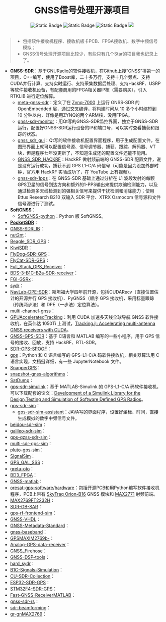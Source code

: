 <div align="center">
	<h1>GNSS信号处理开源项目</h1>
    <img alt="Static Badge" src="https://img.shields.io/badge/QQ-1482275402-red">
    <img alt="Static Badge" src="https://img.shields.io/badge/%E5%BE%AE%E4%BF%A1-lizhengxiao99-green">
    <img alt="Static Badge" src="https://img.shields.io/badge/Email-dauger%40126.com-brown">
    <a href="https://blog.csdn.net/daoge2666/"><img src="https://img.shields.io/badge/CSDN-论坛-c32136" /></a>
</div>

<br/>

> * 包括软件接收机程序、接收机板卡PCB、FPGA接收机、数字中频信号模拟；
> * GNSS信号处理开源项目比较少，有些只有几个Star的项目我也记录上了。

* **[GNSS-SDR](https://github.com/gnss-sdr/gnss-sdr)**：基于GNURadio的软件接收机，在Github上搜“GNSS”排第一的项目，C++编写，使用了Boost库，二十多万行，支持十几个频点、支持CUDA并行计算、支持实时运行、支持采集数据后处理、支持HackRF、USRP等软件接收机设备，有配套商用的FPGA相关器IP核（需要购买），引入 RTKLIB 进行定位解算。
  * [meta-gnss-sdr](https://github.com/carlesfernandez/meta-gnss-sdr)：定义了在 [Zynq-7000](https://www.xilinx.com/video/soc/xilinx-arm-zynq-7000-all-programmable-soc.html) 上运行 GNSS-SDR 的 OpenEmbedded 层，通过交叉编译，将构建时间从 10 多个小时缩短到 10 分钟以内，好像是用ZYNQ的两个ARM核，没用FPGA。
  * [gnss-sdr-monitor](https://github.com/acebrianjuan/gnss-sdr-monitor)：用Qt写的GNSS-SDR监控界面，独立于GNSS-SDR运行，配置好GNSS-SDR运行设备的IP和端口号，可以实时查看捕获和跟踪的状态。
  * [gnss_sdr_gui](https://github.com/UHaider/gnss_sdr_gui)：Qt写的软件接收机配置界面程序，用于生成配置文件，在图形界面上就可以配置信号源、信号调节器、捕获、跟踪、解码器、VT 块，但是程序七年没更新了，不知道生成还的配置文件还能不能用。
  * [GNSS_SDR_HACKRF](https://github.com/jdesbonnet/GNSS_SDR_HACKRF)：HackRF 做射频前端的 GNSS-SDR 配置文件，说是没有运行成功，捕获不到 GPS L1-C/A 码信号（可能是因为没加外部时钟，官方用 HackRF 实验成功了，在 YouTube 上有视频）。
  * [gnss-sdr-1pps](https://github.com/oscimp/gnss-sdr-1pps)：在 GNSS-SDR 基础上通过分析在 L1 波段发射的每颗GPS卫星的信号到达方向和额外的1-PPS输出来提供欺骗检测能力，以及通过检测多天线检测到的强相关信号来提供干扰检测和消除能力；使用 Ettus Research B210 双输入 SDR 平台、XTRX Osmocom 信号源和文件信号源进行了测试。
* **[SoftGNSS](https://github.com/kristianpaul/SoftGNSS)**：
  * [SoftGNSS-python](https://github.com/perrysou/SoftGNSS-python)：Python 版 SoftGNSS。
* **[PocketSDR](https://github.com/tomojitakasu/PocketSDR)**：
* [GNSS-SDRLIB](https://github.com/taroz/GNSS-SDRLIB)：
* [nut2nt](https://github.com/amungo/nut2nt)：
* [Beagle_SDR_GPS](https://github.com/jks-prv/Beagle_SDR_GPS)：
* [KiwiSDR](https://forum.kiwisdr.com/)：
* [FlyDog-SDR-GPS](https://github.com/flydog-sdr/FlyDog_SDR_GPS)：
* [FlyCat-SDR-GPS](https://github.com/flydog-sdr/FlyCat_SDR_GPS)：
* [Full_Stack_GPS_Receiver](https://github.com/hamsternz/Full_Stack_GPS_Receiver)：
* [BDS-3-B1C-B2a-SDR-receiver](https://github.com/lyf8118/BDS-3-B1C-B2a-SDR-receiver)：
* [FGI-GSRx](https://github.com/nlsfi/FGI-GSRx)：
* [sydr](https://github.com/aproposorg/sydr)：
* [NavLab-DPE-SDR](https://github.com/Stanford-NavLab/NavLab-DPE-SDR)：斯坦福大学四年前开源，包括CUDARecv（直接位置估计的开源并行 GPS 接收机）、PyGNSS（顺序 GPS 接收机，采用标量跟踪（传统两步法）和 DPE（一步法）定位算法）。
* [multi-channel-gnss](https://github.com/dasdboot/multi-channel-gnss)：
* [GPUAcceleratedTracking](https://github.com/coezmaden/GPUAcceleratedTracking)：利用 CUDA 加速多天线全球导航 GNSS 软件接收机，在英伟达 1050Ti 上测试，[Tracking.jl: Accelerating multi-antenna GNSS receivers with CUDA](https://proceedings.juliacon.org/)。
* [GNSS-GPS-SDR](https://github.com/JiaoXianjun/GNSS-GPS-SDR)：基于 C语言和 MATLAB 编写的一些小程序，用于 GPS 信号的接收、回放，支持 HackRF、RTL-SDR。
* [SDR-GPS-SPOOF](https://github.com/B44D3R/SDR-GPS-SPOOF)：
* [gps](https://github.com/psas/gps)：Python 和 C 语言编写的 GPS-L1-C/A 码软件接收机，相关器算法用 C 语言实现，文档挺详细，有一些 JupyterNotebook 文件。
* [SnapperGPS](https://snappergps.info/)：
* [snapshot-gnss-algorithms](https://github.com/JonasBchrt/snapshot-gnss-algorithms)：
* [SatDump](https://github.com/SatDump/SatDump)：
* [gps-sdr-simulink](https://github.com/dmiralles2009/gps-sdr-simulink)：基于 MATLAB-Simulink 的 GPS-L1-C/A 码软件接收机，可以下载配套的论文：[Development of a Simulink Library for the Design,Testing and Simulation of Software Defined GPS Radios](https://www.researchgate.net/publication/280610442_Development_of_a_Simulink_Library_for_the_Design_Testing_and_Simulation_of_Software_Defined_GPS_Radios)。
* [gps-sdr-sim](https://github.com/osqzss/gps-sdr-sim)：
  * [gps-sdr-sim-assistant](https://github.com/frank-pian/gps-sdr-sim-assistant)：JAVA写的界面程序，设置好坐标、时间，直接生成模拟的数字中频信号文件。
* [beidou-sdr-sim](https://github.com/yangfan852219770/beidou-sdr-sim)：
* [galileo-sdr-sim](https://github.com/harshadms/galileo-sdr-sim)：
* [gps-qzss-sdr-sim](https://github.com/iGNSS/gps-qzss-sdr-sim)：
* [multi-sdr-gps-sim](https://github.com/Mictronics/multi-sdr-gps-sim)：
* [pluto-gps-sim](https://github.com/Mictronics/pluto-gps-sim)：
* [SignalSim](https://github.com/globsky/SignalSim)：
* [GPS_GAL_SSS](https://github.com/domonforyou/GPS_GAL_SSS)：
* [greta-oto](https://github.com/globsky/greta-oto)：
* [BD3_FPGA](https://github.com/whc2uestc/BD3_FPGA)：
* [GNSS-matlab](https://github.com/danipascual/GNSS-matlab)：
* [oresat-gps-software](https://github.com/oresat/oresat-gps-software)/[hardware](https://github.com/oresat/oresat-gps-hardware)：包括开源PCB和用Python编写软件接收机程序，PCB上带有 [SkyTraq Orion-B16](https://navspark.mybigcommerce.com/12mm-x-16mm-gnss-receiver-module-for-leo-applications/) GNSS 模块和 [MAX2771](https://www.analog.com/en/products/max2771.html) 射频前端。
* [MAX2769FT2232H](https://github.com/WKyleGilbertson/MAX2769FT2232H)：
* [SDR-GB-SAR](https://github.com/jmfriedt/SDR-GB-SAR)：
* [gps-rf-frontend-sim](https://github.com/iliasam/gps_rf_frontend_sim)：
* [GNSS-VHDL](https://github.com/danipascual/GNSS-VHDL)：
* [GNSS-Metadata-Standard](https://github.com/IonMetadataWorkingGroup/GNSS-Metadata-Standard)：
* [gnss-baseband](https://github.com/j-core/gnss-baseband)：
* [GPSMAXIM2769b-](https://github.com/vaidhyamookiah/GPSMAXIM2769b-)：
* [Analog-GPS-data-receiver](https://github.com/leaningktower/Analog-GPS-data-receiver)：
* [GNSS_Firehose](https://github.com/pmonta/GNSS_Firehose)：
* [GNSS-DSP-tools](https://github.com/pmonta/GNSS-DSP-tools)：
* [hard_sydr](https://github.com/aproposorg/hard_sydr)：
* [B1C-Signals-Simulation](https://github.com/pandaclover/B1C_Signals_Simulation)：
* [CU-SDR-Collection](https://github.com/gnsscusdr/CU-SDR-Collection)：
* [ESP32-SDR-GPS](https://github.com/iliasam/ESP32_SDR_GPS)：
* [STM32F4-SDR-GPS](https://github.com/iliasam/STM32F4_SDR_GPS)：
* [Fast-GNSS-ReceiverMATLAB](https://github.com/JohnBagshaw/Fast_GNSS_ReceiverMATLAB)：
* [gnss-sdr-rs](https://github.com/kewei/gnss-sdr-rs)：
* [sdr-beamforming](https://github.com/ADolbyB/sdr-beamforming)：
* [gr-gnMAX2769](https://github.com/wkazubski/gr-gnMAX2769)：
